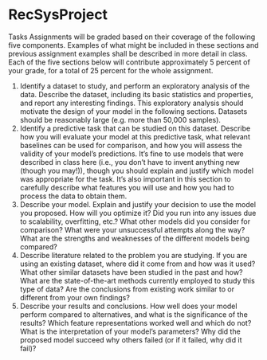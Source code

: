 # RecSysProject
Tasks
Assignments will be graded based on their coverage of the following five components. Examples of what might
be included in these sections and previous assignment examples shall be described in more detail in class. Each
of the five sections below will contribute approximately 5 percent of your grade, for a total of 25 percent for
the whole assignment.
1. Identify a dataset to study, and perform an exploratory analysis of the data. Describe the dataset,
including its basic statistics and properties, and report any interesting findings. This exploratory analysis
should motivate the design of your model in the following sections. Datasets should be reasonably large
(e.g. more than 50,000 samples).
2. Identify a predictive task that can be studied on this dataset. Describe how you will evaluate your
model at this predictive task, what relevant baselines can be used for comparison, and how you will assess
the validity of your model’s predictions. It’s fine to use models that were described in class here (i.e.,
you don’t have to invent anything new (though you may!)), though you should explain and justify which
model was appropriate for the task. It’s also important in this section to carefully describe what features
you will use and how you had to process the data to obtain them.
3. Describe your model. Explain and justify your decision to use the model you proposed. How will you
optimize it? Did you run into any issues due to scalability, overfitting, etc.? What other models did you
consider for comparison? What were your unsuccessful attempts along the way? What are the strengths
and weaknesses of the different models being compared?
4. Describe literature related to the problem you are studying. If you are using an existing dataset, where
did it come from and how was it used? What other similar datasets have been studied in the past and
how? What are the state-of-the-art methods currently employed to study this type of data? Are the
conclusions from existing work similar to or different from your own findings?
5. Describe your results and conclusions. How well does your model perform compared to alternatives,
and what is the significance of the results? Which feature representations worked well and which do not?
What is the interpretation of your model’s parameters? Why did the proposed model succeed why others
failed (or if it failed, why did it fail)?
